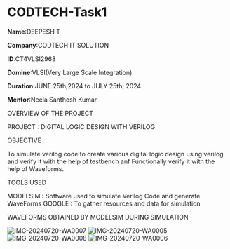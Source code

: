 # CODTECH-Task1

**Name**:DEEPESH T

**Company**:CODTECH IT SOLUTION

**ID**:CT4VLSI2968

**Domine**:VLSI(Very Large Scale Integration)

**Duration**:JUNE 25th,2024 to JULY 25th, 2024

**Mentor**:Neela Santhosh Kumar


OVERVIEW OF THE PROJECT

PROJECT : DIGITAL LOGIC DESIGN WITH VERILOG

OBJECTIVE

 To simulate verilog code to create various digital logic design using verilog and verify it with the help of testbench anf Functionally verify it with the help of Waveforms.

TOOLS USED 

 MODELSIM : Software used to simulate Verilog Code and generate WaveForms
 GOOGLE : To gather resources and data for simulation

 WAVEFORMS OBTAINED BY MODELSIM DURING SIMULATION

![IMG-20240720-WA0007](https://github.com/user-attachments/assets/3764b035-d14d-41d4-8e63-188e9b24ab31)
![IMG-20240720-WA0005](https://github.com/user-attachments/assets/836191cf-2dcd-4977-99ba-0f716b031d29)
![IMG-20240720-WA0008](https://github.com/user-attachments/assets/a97c0085-b92d-4525-9449-f865fa70db3a)
![IMG-20240720-WA0006](https://github.com/user-attachments/assets/6f7add4d-cfa6-450a-aa9b-b008697ec8ab)



